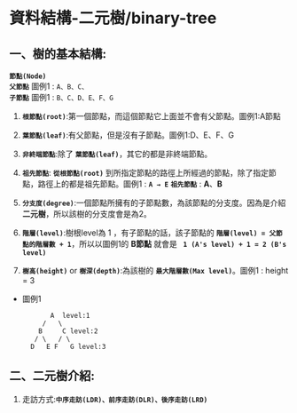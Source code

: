 # 資料結構-二元樹/binary-tree



## 一、樹的基本結構:
  
  **`節點(Node)`** <br/>
  **`父節點`** 圖例1 : `A、B、C、` <br/>
  **`子節點`** 圖例1 : `B、C、D、E、F、G`
  
  1. **`根節點(root)`**:第一個節點，而這個節點它上面並不會有父節點。圖例1:A節點 
    
  2. **`葉節點(leaf)`**:有父節點，但是沒有子節點。圖例1:D、E、F、G
  
  3. **`非終端節點`**:除了 **`葉節點(leaf)`**，其它的都是非終端節點。
  
  4. **`祖先節點`**: **`從根節點(root)`** 到所指定節點的路徑上所經過的節點，除了指定節點，路徑上的都是祖先節點。圖例1 : **`A → E`** **`祖先節點`** : **A**、**B**
  
  5. **`分支度(degree)`**:一個節點所擁有的子節點數，為該節點的分支度。因為是介紹**二元樹**，所以該樹的分支度會是為2。
  
  6. **`階層(level)`**:樹根level為 1 ，有子節點的話，該子節點的 **`階層(level) = 父節點的階層數 + 1`**，所以以圖例1的 **B節點** 就會是 **` 1 (A's level) + 1 = 2 (B's level)`**
  
  7. **`樹高(height)`** or **`樹深(depth)`**:為該樹的 **`最大階層數(Max level)`**。圖例1 : height = 3
  
  * 圖例1
  
               A  level:1 
             /   \
            B     C level:2
           / \   / \
          D   E F   G level:3
## 二、二元樹介紹:
   1. 走訪方式:**`中序走訪(LDR)、前序走訪(DLR)、後序走訪(LRD)`**
     

